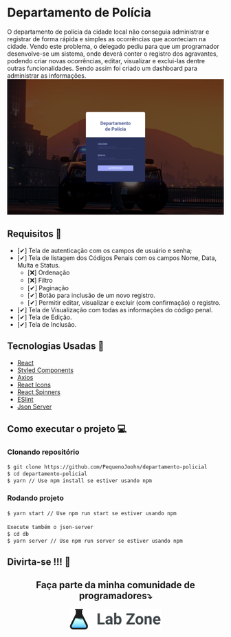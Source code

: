 
# Departamento de Polícia

O departamento de polícia da cidade local não conseguia administrar e registrar de forma rápida e simples as ocorrências que aconteciam na cidade. Vendo este problema, o delegado pediu para que um programador desenvolve-se um sistema, onde deverá conter o registro dos agravantes, podendo criar novas ocorrências, editar, visualizar e exclui-las dentre outras funcionalidades. Sendo assim foi criado um dashboard para administrar as informações.
![image](screen.png)

## Requisitos 📃

- [✔] Tela de autenticação com os campos de usuário e senha;
- [✔] Tela de listagem dos Códigos Penais com os campos Nome, Data, Multa e Status.
  - [❌] Ordenação
  - [❌] Filtro
  - [✔] Paginação
  - [✔] Botão para inclusão de um novo registro.
  - [✔] Permitir editar, visualizar e excluir (com confirmação) o registro.
- [✔] Tela de Visualização com todas as informações do código penal.
- [✔] Tela de Edição.
- [✔] Tela de Inclusão.

## Tecnologias Usadas 📝
- [React](https://pt-br.reactjs.org/)
- [Styled Components](https://styled-components.com/)
- [Axios](https://axios-http.com/docs/intro)
- [React Icons](https://react-icons.github.io/react-icons/)
- [React Spinners](https://www.davidhu.io/react-spinners/)
- [ESlint](https://eslint.org/)
- [Json Server](https://www.npmjs.com/package/json-server)


## Como executar o projeto 💻
### Clonando repositório
```
$ git clone https://github.com/PequenoJoohn/departamento-policial
$ cd departamento-policial
$ yarn // Use npm install se estiver usando npm
```
### Rodando projeto
```
$ yarn start // Use npm run start se estiver usando npm

Execute também o json-server
$ cd db
$ yarn server // Use npm run server se estiver usando npm
```

## Divirta-se !!! 🍻

<div style="text-align:center">
  <h2>Faça parte da minha comunidade de programadores⤵️</h2>
  <a target="_blank" href="https://www.labzone.com.br">
    <img src="./src/assets/logo.png">
  </a>
</p>
